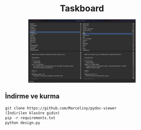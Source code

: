 <!-- # Pydoc-viewer -->
<h1 align="center">
  Taskboard
</h1>

<div align="center">
  <img alt="window" width="70%" src="media/window.png"/>
</div>

## İndirme ve kurma

```
git clone https://github.com/Marceliny/pydoc-viewer
(İndirilen klasöre gidin)
pip -r requirements.txt
python design.py
```
